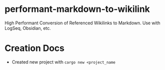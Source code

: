 # performant-markdown-to-wikilink
High Performant Conversion of Referenced Wikilinks to Markdown. Use with LogSeq, Obsidian, etc.


# Creation Docs

- Created new project with `cargo new <project_name`
